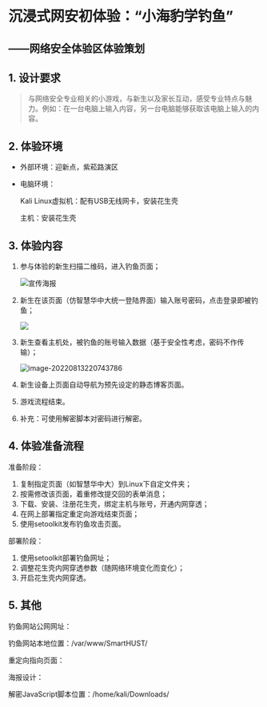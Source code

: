 # 沉浸式网安初体验：“小海豹学钓鱼”

## ——网络安全体验区体验策划

## 1. 设计要求

> 与网络安全专业相关的小游戏，与新生以及家长互动，感受专业特点与魅力。例如：在一台电脑上输入内容，另一台电脑能够获取该电脑上输入的内容。

## 2. 体验环境

- 外部环境：迎新点，紫菘路演区

- 电脑环境：

  Kali Linux虚拟机：配有USB无线网卡，安装花生壳

  主机：安装花生壳

## 3. 体验内容

1. 参与体验的新生扫描二维码，进入钓鱼页面；

   ![宣传海报](https://s2.loli.net/2022/08/13/qfoOwhlvJEFy6BH.jpg)

2. 新生在该页面（仿智慧华中大统一登陆界面）输入账号密码，点击登录即被钓鱼；

   ![](https://s2.loli.net/2022/08/13/cM5WNdpKTbCy4zO.png)

3. 新生查看主机处，被钓鱼的账号输入数据（基于安全性考虑，密码不作传输）；

   ![image-20220813220743786](https://s2.loli.net/2022/08/13/8FQGnhmlVKuU9Yq.png)

4. 新生设备上页面自动导航为预先设定的静态博客页面。

5. 游戏流程结束。

6. 补充：可使用解密脚本对密码进行解密。

## 4. 体验准备流程

准备阶段：

1. 复制指定页面（如智慧华中大）到Linux下自定文件夹；
2. 按需修改该页面，着重修改提交回的表单消息；
3. 下载、安装、注册花生壳，绑定主机与账号，开通内网穿透；
4. 在网上部署指定重定向游戏结束页面；
5. 使用setoolkit发布钓鱼攻击页面。

部署阶段：

1. 使用setoolkit部署钓鱼网址；
2. 调整花生壳内网穿透参数（随网络环境变化而变化）；
3. 开启花生壳内网穿透。

## 5. 其他

钓鱼网站公网网址：

钓鱼网站本地位置：/var/www/SmartHUST/

重定向指向页面：

海报设计：

解密JavaScript脚本位置：/home/kali/Downloads/





